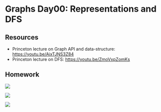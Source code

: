 # Graphs Day00: Representations and DFS

## Resources

* Princeton lecture on Graph API and data-structure: https://youtu.be/AixTJNS3Z84
* Princeton lecture on DFS: https://youtu.be/ZmoVxpZomKs

## Homework

![](https://i.pinimg.com/originals/1b/63/df/1b63df82124c4bf99d137d2e0b69530d.jpg)

![](https://i.imgflip.com/zku0c.jpg)

![](https://sayingimages.com/wp-content/uploads/im-outta-here-spring-break-meme.jpg)
